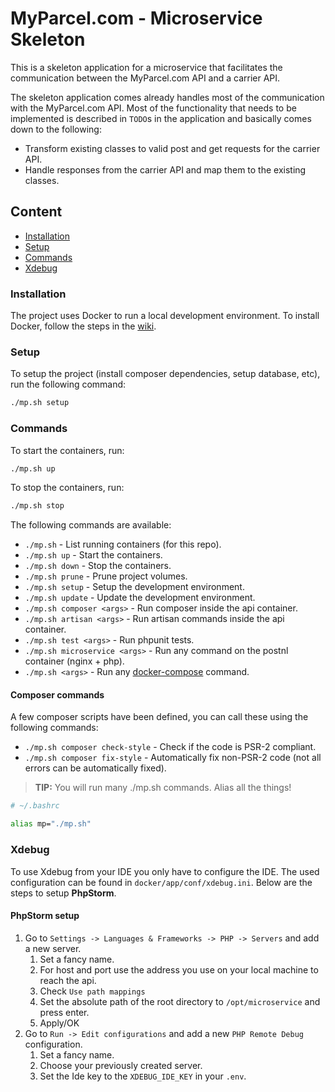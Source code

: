 # MyParcel.com - Microservice Skeleton

This is a skeleton application for a microservice that facilitates the communication between the MyParcel.com API and a carrier API.

The skeleton application comes already handles most of the communication with the MyParcel.com API.
Most of the functionality that needs to be implemented is described in `TODO`s in the application and basically comes
down to the following:
- Transform existing classes to valid post and get requests for the carrier API.
- Handle responses from the carrier API and map them to the existing classes.  

## Content
- [Installation](#installation)
- [Setup](#setup)
- [Commands](#commands)
- [Xdebug](#xdebug)

### Installation
The project uses Docker to run a local development environment. To install Docker, follow the steps in the [wiki](https://staging-wiki.myparcel.com/development/docker/).

### Setup
To setup the project (install composer dependencies, setup database, etc), run the following command:
```bash
./mp.sh setup
```

### Commands
To start the containers, run:
```bash
./mp.sh up
```

To stop the containers, run:
```bash
./mp.sh stop
```

The following commands are available:
- `./mp.sh` - List running containers (for this repo).
- `./mp.sh up` - Start the containers.
- `./mp.sh down` - Stop the containers.
- `./mp.sh prune` - Prune project volumes.
- `./mp.sh setup` - Setup the development environment.
- `./mp.sh update` - Update the development environment.
- `./mp.sh composer <args>` - Run composer inside the api container.
- `./mp.sh artisan <args>` - Run artisan commands inside the api container.
- `./mp.sh test <args>` - Run phpunit tests.
- `./mp.sh microservice <args>` - Run any command on the postnl container (nginx + php).
- `./mp.sh <args>` - Run any [docker-compose](https://docs.docker.com/compose/reference/overview/) command.

#### Composer commands
A few composer scripts have been defined, you can call these using the following commands:
- `./mp.sh composer check-style` - Check if the code is PSR-2 compliant.
- `./mp.sh composer fix-style` - Automatically fix non-PSR-2 code (not all errors can be automatically fixed).

> **TIP:** You will run many ./mp.sh commands. Alias all the things!
```bash
# ~/.bashrc

alias mp="./mp.sh"
```

### Xdebug
To use Xdebug from your IDE you only have to configure the IDE. The used configuration can be found in `docker/app/conf/xdebug.ini`. Below are the steps to setup **PhpStorm**.

#### PhpStorm setup
1. Go to `Settings -> Languages & Frameworks -> PHP -> Servers` and add a new server.
    1. Set a fancy name.
    2. For host and port use the address you use on your local machine to reach the api.
    3. Check `Use path mappings`
    4. Set the absolute path of the root directory to `/opt/microservice` and press enter.
    5. Apply/OK
2. Go to `Run -> Edit configurations` and add a new `PHP Remote Debug` configuration.
    1. Set a fancy name.
    2. Choose your previously created server.
    3. Set the Ide key to the `XDEBUG_IDE_KEY` in your `.env`.
